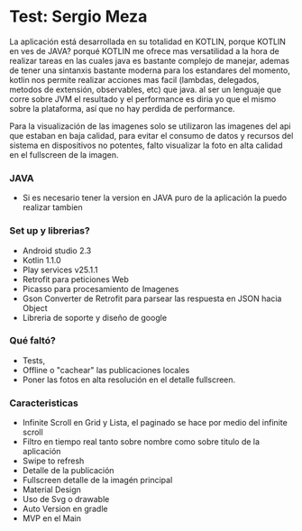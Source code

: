 # Test: Sergio Meza #

La aplicación está desarrollada en su totalidad en KOTLIN, porque KOTLIN en ves de JAVA? porqué KOTLIN me ofrece mas versatilidad a la hora de realizar tareas en las cuales java es bastante complejo de manejar, ademas de tener una sintanxis bastante moderna para los estandares del momento, kotlin nos permite realizar acciones mas facil (lambdas, delegados, metodos de extensión, observables, etc) que java. al ser un lenguaje que corre sobre JVM el resultado y el performance es diria yo que el mismo sobre la plataforma, así que no hay perdida de performance.

Para la visualización de las imagenes solo se utilizaron las imagenes del api que estaban en baja calidad, para evitar el consumo de datos y recursos del sistema en dispositivos no potentes, falto visualizar la foto en alta calidad en el fullscreen de la imagen.

### JAVA ###

* Si es necesario tener la version en JAVA puro de la aplicación la puedo realizar tambien

### Set up y librerias? ###

* Android studio 2.3
* Kotlin 1.1.0
* Play services v25.1.1
* Retrofit para peticiones Web
* Picasso para procesamiento de Imagenes
* Gson Converter de Retrofit para parsear las respuesta en JSON hacia Object
* Libreria de soporte y diseño de google

### Qué faltó? ###

* Tests, 
* Offline o "cachear" las publicaciones locales
* Poner las fotos en alta resolución en el detalle fullscreen.

### Caracteristicas ###

* Infinite Scroll en Grid y Lista, el paginado se hace por medio del infinite scroll
* Filtro en tiempo real tanto sobre nombre como sobre titulo de la aplicación
* Swipe to refresh
* Detalle de la publicación
* Fullscreen detalle de la imagén principal
* Material Design
* Uso de Svg o drawable
* Auto Version en gradle
* MVP en el Main